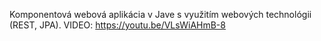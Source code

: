 Komponentová webová aplikácia v Jave s využitím webových technológii (REST, JPA).
VIDEO: https://youtu.be/VLsWiAHmB-8